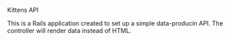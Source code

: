 Kittens API 

This is a Rails application created to set up a simple data-producin API. The controller will render data instead of HTML.